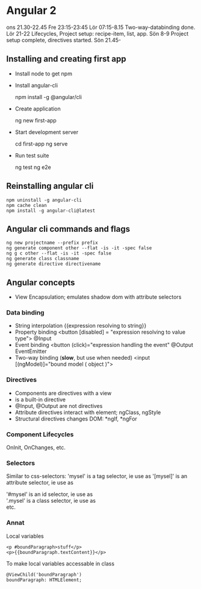 # Angular 2

ons 21.30-22.45
Fre 23:15-23:45
Lör 07:15-8.15 Two-way-databinding done.
Lör 21-22 Lifecycles, Project setup: recipe-item, list, app.
Sön 8-9 Project setup complete, directives started.
Sön 21.45-

## Installing and creating first app
* Install node to get npm
* Install angular-cli

    npm install -g @angular/cli
* Create application

    ng new first-app
* Start development server

    cd first-app
    ng serve

* Run test suite

    ng test
    ng e2e

## Reinstalling angular cli

    npm uninstall -g angular-cli
    npm cache clean
    npm install -g angular-cli@latest
    
## Angular cli commands and flags

    ng new projectname --prefix prefix
    ng generate component other --flat -is -it -spec false
    ng g c other --flat -is -it -spec false
    ng generate class classname
    ng generate directive directivename
    
## Angular concepts
* View Encapsulation; emulates shadow dom with attribute selectors

### Data binding
* String interpolation {{expression resolving to string}}
* Property binding <button [disabled] = "expression resolving to value type"> @Input
* Event binding <button (click)="expression handling the event" @Output EventEmitter
* Two-way binding (__slow__, but use when needed) <input [(ngModel)]="bound model ( object )">

### Directives
* Components are directives with a view
* <ng-content> is a built-in directive
* @Input, @Output are not directives
* Attribute directives interact with element; ngClass, ngStyle
* Structural directives changes DOM: \*ngIf, \*ngFor

### Component Lifecycles
OnInit, OnChanges, etc.

### Selectors
Similar to css-selectors:
'mysel' is a tag selector, ie use as <mysel>
'[mysel]' is an attribute selector, ie use as <div mysel>
'#mysel' is an id selector, ie use as <div id="mysel">
'.mysel' is a class selector, ie use as <div class="mysel">
etc.

### Annat
Local variables 

    <p #boundParagraph>stuff</p>
    <p>{{boundParagraph.textContent}}</p>
To make local variables accessable in class

    @ViewChild('boundParagraph')
    boundParagraph: HTMLElement;

